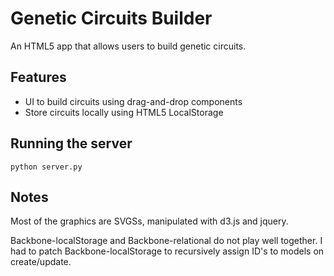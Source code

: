 Genetic Circuits Builder
=====================
An HTML5 app that allows users to build genetic circuits.

Features
--------
 - UI to build circuits using drag-and-drop components
 - Store circuits locally using HTML5 LocalStorage 

Running the server
------------------

    python server.py

Notes
-----

Most of the graphics are SVGSs, manipulated with d3.js and jquery. 

Backbone-localStorage and Backbone-relational do not play well together.
I had to patch Backbone-localStorage to recursively assign ID's to models on create/update.
